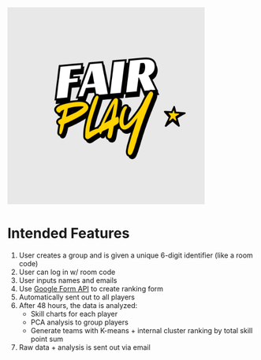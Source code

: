 
<img src="./public/fairPlay.png" alt="fairPlay" width="400" height="400">

# Intended Features

1) User creates a group and is given a unique 6-digit identifier (like a room code)
2) User can log in w/ room code
3) User inputs names and emails
4) Use [Google Form API](https://developers.google.com/workspace/forms/api/reference/rest) to create ranking form
5) Automatically sent out to all players
6) After 48 hours, the data is analyzed:
    - Skill charts for each player
    - PCA analysis to group players
    - Generate teams with K-means + internal cluster ranking by total skill point sum
7) Raw data + analysis is sent out via email